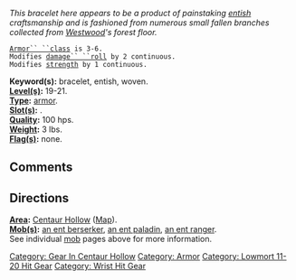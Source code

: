 *This bracelet here appears to be a product of painstaking
[entish](Ent.md "wikilink") craftsmanship and is fashioned from numerous
small fallen branches collected from
[Westwood](:Category:_Westwood.md "wikilink")'s forest floor.*

[`Armor`` ``class`](Armor_Values.md "wikilink")` is 3-6.`  
`Modifies `[`damage`` ``roll`](Damage_Roll.md "wikilink")` by 2 continuous.`  
`Modifies `[`strength`](Strength.md "wikilink")` by 1 continuous.`

**Keyword(s):** bracelet, entish, woven.  
**[Level(s)](Object_Level.md "wikilink"):** 19-21.  
**[Type](:Category:_Object_Types.md "wikilink"):**
[armor](:Category:_Armor.md "wikilink").  
**[Slot(s)](Object_Slots.md "wikilink"):** <worn on wrist>.  
**[Quality](Object_Quality.md "wikilink"):** 100 hps.  
**[Weight](Object_Weight.md "wikilink"):** 3 lbs.  
**[Flag(s)](:Category:_Object_Flags.md "wikilink"):** none.  

## Comments

## Directions

**[Area](:Category:_Areas.md "wikilink"):** [Centaur
Hollow](:Category:_Centaur_Hollow.md "wikilink")
([Map](Centaur_Hollow_Map.md "wikilink")).  
**[Mob(s)](:Category:_Mobs.md "wikilink"):** [an ent
berserker](Ent_Berserker.md "wikilink"), [an ent
paladin](Ent_Paladin.md "wikilink"), [an ent
ranger](Ent_Ranger.md "wikilink").  
See individual [mob](:Category:_Mobs.md "wikilink") pages above for more
information.  

[Category: Gear In Centaur
Hollow](Category:_Gear_In_Centaur_Hollow "wikilink") [Category:
Armor](Category:_Armor "wikilink") [Category: Lowmort 11-20 Hit
Gear](Category:_Lowmort_11-20_Hit_Gear "wikilink") [Category: Wrist Hit
Gear](Category:_Wrist_Hit_Gear "wikilink")
